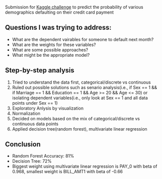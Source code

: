 Submission for [Kaggle challenge](https://www.kaggle.com/uciml/default-of-credit-card-clients-dataset) to predict the probability of various demographics defaulting on their credit card payment

## Questions I was trying to address:
* What are the dependent vairables for someone to default next month?
* What are the weights for these variables?
* What are some possible approaches?
* What might be the appropriate model?

## Step-by-step analysis
1. Tried to understand the data first, categorical/discrete vs continuous
2. Ruled out possible solutions such as senario analysis(i.e., if Sex == 1 && if Marriage == 1 && Education == 1 && Age >= 20 && Age <= 30) or isolating dependent variables(i.e., only look at Sex == 1 and all data points under Sex == 1)
3. Exploratory Anlysis by visualization
4. Normalization
5. Decided on models based on the mix of categorical/discrete vs continuous data points
6. Applied decision tree(random forest), multivariate linear regression

## Conclusion
* Random Forest Accuracy: 81%
* Decision Tree: 72%
* Biggest weight using multivariate linear regression is PAY_0 with beta of 0.968, smallest weight is BILL_AMT1 with beta of -0.66

